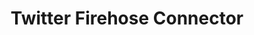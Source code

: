 ---
id: io-twitter
title: Twitter Firehose Connector
sidebar_label: "Twitter Firehose Connector"
---